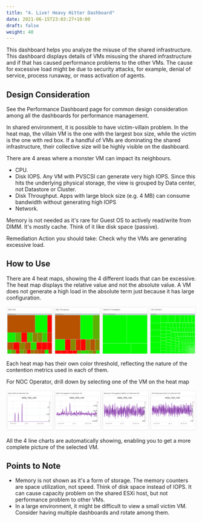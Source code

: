 ```yaml
---
title: "4. Live! Heavy Hitter Dashboard"
date: 2021-06-15T23:03:27+10:00
draft: false
weight: 40
---
```


This dashboard helps you analyze the misuse of the shared infrastructure. This dashboard displays details of VMs misusing the shared infrastructure and if that has caused performance problems to the other VMs. The cause for excessive load might be due to security attacks, for example, denial of service, process runaway, or mass activation of agents. 

## Design Consideration

See the Performance Dashboard page for common design consideration among all the dashboards for performance management. 

In shared environment, it is possible to have victim-villain problem. In the heat map, the villain VM is the one with the largest box size, while the victim is the one with red box. If a handful of VMs are dominating the shared infrastructure, their collective size will be highly visible on the dashboard.

There are 4 areas where a monster VM can impact its neighbours. 
- CPU. 
- Disk IOPS. Any VM with PVSCSI can generate very high IOPS. Since this hits the underlying physical storage, the view is grouped by Data center, not Datastore or Cluster.
- Disk Throughput. Apps with large block size (e.g. 4 MB) can consume bandwidth without generating high IOPS
- Network. 

Memory is not needed as it's rare for Guest OS to actively read/write from DIMM. It's mostly cache. Think of it like disk space (passive).

Remediation Action you should take: Check why the VMs are generating excessive load.

## How to Use

There are 4 heat maps, showing the 4 different loads that can be excessive. The heat map displays the relative value and not the absolute value. A VM does not generate a high load in the absolute term just because it has large configuration.

![](3.6.4-fig-1.png)
 
Each heat map has their own color threshold, reflecting the nature of the contention metrics used in each of them.

For NOC Operator, drill down by selecting one of the VM on the heat map

![](3.6.4-fig-2.png)
 
All the 4 line charts are automatically showing, enabling you to get a more complete picture of the selected VM.

## Points to Note

- Memory is not shown as it's a form of storage. The memory counters are space utilization, not speed. Think of disk space instead of IOPS. It can cause capacity problem on the shared ESXi host, but not performance problem to other VMs. 
- In a large environment, it might be difficult to view a small victim VM. Consider having multiple dashboards and rotate among them.